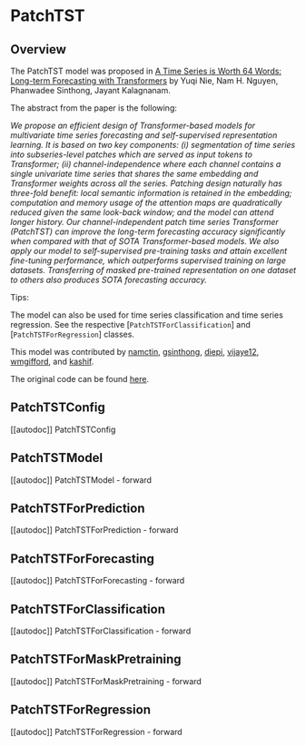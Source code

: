 <!--Copyright 2023 The HuggingFace Team. All rights reserved.

Licensed under the Apache License, Version 2.0 (the "License"); you may not use this file except in compliance with
the License. You may obtain a copy of the License at

http://www.apache.org/licenses/LICENSE-2.0

Unless required by applicable law or agreed to in writing, software distributed under the License is distributed on
an "AS IS" BASIS, WITHOUT WARRANTIES OR CONDITIONS OF ANY KIND, either express or implied. See the License for the
specific language governing permissions and limitations under the License.

⚠️ Note that this file is in Markdown but contain specific syntax for our doc-builder (similar to MDX) that may not be
rendered properly in your Markdown viewer.

-->

# PatchTST

## Overview

The PatchTST model was proposed in [A Time Series is Worth 64 Words: Long-term Forecasting with Transformers](https://arxiv.org/abs/2211.14730) by Yuqi Nie, Nam H. Nguyen, Phanwadee Sinthong, Jayant Kalagnanam.

The abstract from the paper is the following:

*We propose an efficient design of Transformer-based models for multivariate time series forecasting and self-supervised representation learning. It is based on two key components: (i) segmentation of time series into subseries-level patches which are served as input tokens to Transformer; (ii) channel-independence where each channel contains a single univariate time series that shares the same embedding and Transformer weights across all the series. Patching design naturally has three-fold benefit: local semantic information is retained in the embedding; computation and memory usage of the attention maps are quadratically reduced given the same look-back window; and the model can attend longer history. Our channel-independent patch time series Transformer (PatchTST) can improve the long-term forecasting accuracy significantly when compared with that of SOTA Transformer-based models. We also apply our model to self-supervised pre-training tasks and attain excellent fine-tuning performance, which outperforms supervised training on large datasets. Transferring of masked pre-trained representation on one dataset to others also produces SOTA forecasting accuracy.*

Tips:

The model can also be used for time series classification and time series regression. See the respective [`PatchTSTForClassification`] and [`PatchTSTForRegression`] classes.

This model was contributed by [namctin](https://huggingface.co/namctin), [gsinthong](https://huggingface.co/gsinthong), [diepi](https://huggingface.co/diepi), [vijaye12](https://huggingface.co/vijaye12), [wmgifford](https://huggingface.co/wmgifford), and [kashif](https://huggingface.co/kashif).

The original code can be found [here](https://github.com/yuqinie98/PatchTST).


## PatchTSTConfig

[[autodoc]] PatchTSTConfig


## PatchTSTModel

[[autodoc]] PatchTSTModel
    - forward


## PatchTSTForPrediction

[[autodoc]] PatchTSTForPrediction
    - forward


## PatchTSTForForecasting

[[autodoc]] PatchTSTForForecasting
    - forward


## PatchTSTForClassification

[[autodoc]] PatchTSTForClassification
    - forward


## PatchTSTForMaskPretraining

[[autodoc]] PatchTSTForMaskPretraining
    - forward


## PatchTSTForRegression

[[autodoc]] PatchTSTForRegression
    - forward